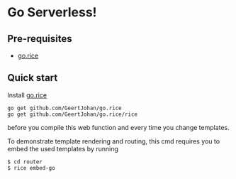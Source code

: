 # Go Serverless!

## Pre-requisites

* [go.rice](https://github.com/GeertJohan/go.rice)

## Quick start

Install [go.rice](https://github.com/GeertJohan/go.rice)

```shell
go get github.com/GeertJohan/go.rice
go get github.com/GeertJohan/go.rice/rice
```

before you compile this web function and every time you change templates.

To demonstrate template rendering and routing, this cmd requires you to embed the used templates by running

```shell
$ cd router
$ rice embed-go
```


